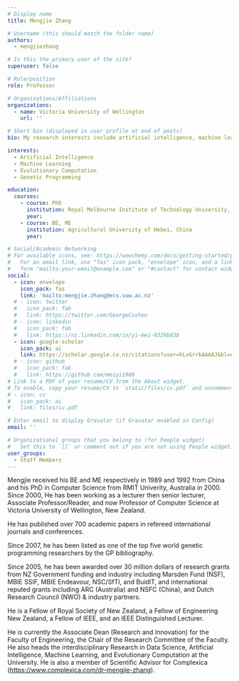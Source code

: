 ```yaml
---
# Display name
title: Mengjie Zhang

# Username (this should match the folder name)
authors:
  - mengjiezhang

# Is this the primary user of the site?
superuser: false

# Role/position
role: Professor

# Organizations/Affiliations
organizations:
  - name: Victoria University of Wellington
    url: ''

# Short bio (displayed in user profile at end of posts)
bio: My research interests include artificial intelligence, machine learning, evolutionary computation and genetic programming.

interests:
  - Artificial Intelligence
  - Machine Learning
  - Evolutionary Computation
  - Genetic Programming

education:
  courses:
    - course: PhD
      institution: Royal Melbourne Institute of Technology University, Australia
      year: 
    - course: BE, ME
      institution: Agricultural University of Hebei, China
      year: 

# Social/Academic Networking
# For available icons, see: https://wowchemy.com/docs/getting-started/page-builder/#icons
#   For an email link, use "fas" icon pack, "envelope" icon, and a link in the
#   form "mailto:your-email@example.com" or "#contact" for contact widget.
social:
  - icon: envelope
    icon_pack: fas
    link: 'mailto:mengjie.zhang@ecs.vuw.ac.nz'
  # - icon: twitter
  #   icon_pack: fab
  #   link: https://twitter.com/GeorgeCushen
  # - icon: linkedin
  #   icon_pack: fab
  #   link: https://nz.linkedin.com/in/yi-mei-0329b83b
  - icon: google-scholar
    icon_pack: ai
    link: https://scholar.google.co.nz/citations?user=hLvGrrkAAAAJ&hl=en
  # - icon: github
  #   icon_pack: fab
  #   link: https://github.com/meiyi1986
# Link to a PDF of your resume/CV from the About widget.
# To enable, copy your resume/CV to `static/files/cv.pdf` and uncomment the lines below.
# - icon: cv
#   icon_pack: ai
#   link: files/cv.pdf

# Enter email to display Gravatar (if Gravatar enabled in Config)
email: ''

# Organizational groups that you belong to (for People widget)
#   Set this to `[]` or comment out if you are not using People widget.
user_groups:
  - Staff Members
---
```


Mengjie received his BE and ME respectively in 1989 and 1992 from China and his PhD in Computer Science from RMIT Univerity, Australia in 2000. Since 2000, He has been working as a lecturer then senior lecturer, Associate Professor/Reader, and now Professor of Computer Science at Victoria University of Wellington, New Zealand.

He has published over 700 academic papers in refereed international journals and conferences.

Since 2007, he has been listed as one of the top five world genetic programming researchers by the GP bibliography.

Since 2005, he has been awarded over 30 million dollars of research grants from NZ Government funding and industry including Marsden Fund (NSF), MBIE SSIF, MBIE Endeavour, NSC/SfTI, and BuidIT, and international reputed grants including ARC (Australia) and NSFC (China), and Dutch Research Council (NWO) & industry partners. 

He is a Fellow of Royal Society of New Zealand, a Fellow of Engineering New Zealand, a Fellow of IEEE, and an IEEE Distinguished Lecturer.

He is currently the Associate Dean (Research and Innovation) for the Faculty of Engineering, the Chair of the Research Committee of the Faculty. He also heads the interdisciplinary Research in Data Science, Artificial Intelligence, Machine Learning, and Evolutionary Computation at the University. He is also a member of Scientific Advisor for Complexica (https://www.complexica.com/dr-mengjie-zhang).

